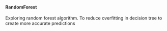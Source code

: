 #### RandomForest
Exploring random forest algorithm. To reduce overfitting in decision tree to create more accurate predictions
